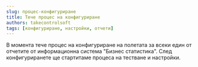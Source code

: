 ```yaml
---
slug: процес-конфигуриране
title: Тече процес на конфигуриране
authors: takecontrolsoft
tags: [конфигуриране, настройки, отчети]
---
```


В момента тече процес на конфигуриране на полетата за всеки един от отчетите от информационна система "Бизнес статистика".
След конфигуриранете ще стартитаме процеса на тестване и настройки.